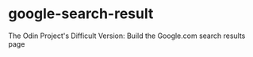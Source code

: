 # google-search-result
The Odin Project's Difficult Version: Build the Google.com search results page
